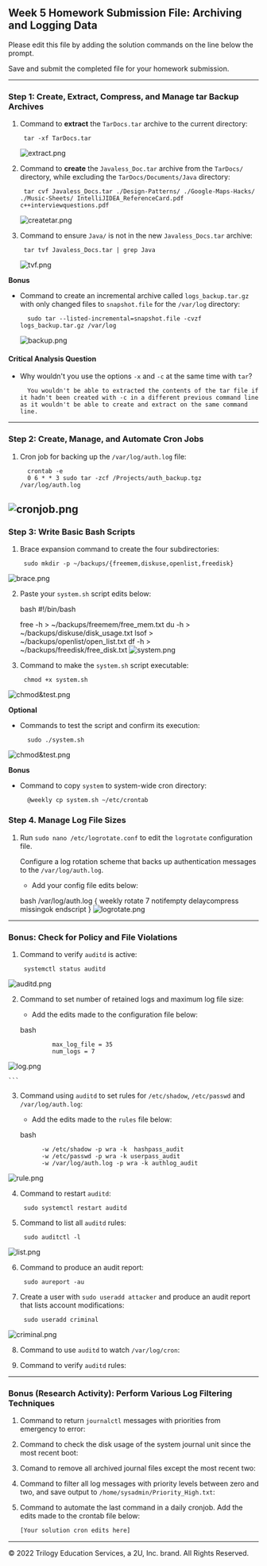 ## Week 5 Homework Submission File: Archiving and Logging Data

Please edit this file by adding the solution commands on the line below the prompt.

Save and submit the completed file for your homework submission.

---
### Step 1: Create, Extract, Compress, and Manage tar Backup Archives

1. Command to **extract** the `TarDocs.tar` archive to the current directory:

        tar -xf TarDocs.tar
    ![extract.png](images\extract.png)

2. Command to **create** the `Javaless_Doc.tar` archive from the `TarDocs/` directory, while excluding the `TarDocs/Documents/Java` directory:

        tar cvf Javaless_Docs.tar ./Design-Patterns/ ./Google-Maps-Hacks/ ./Music-Sheets/ IntelliJIDEA_ReferenceCard.pdf c++interviewquestions.pdf
    ![createtar.png](images\createtar.png)

3. Command to ensure `Java/` is not in the new `Javaless_Docs.tar` archive:


        tar tvf Javaless_Docs.tar | grep Java
    ![tvf.png](images\tvf.png)


**Bonus** 
- Command to create an incremental archive called `logs_backup.tar.gz` with only changed files to `snapshot.file` for the `/var/log` directory:

        sudo tar --listed-incremental=snapshot.file -cvzf logs_backup.tar.gz /var/log
    ![backup.png](images\backup.png)


#### Critical Analysis Question

- Why wouldn't you use the options `-x` and `-c` at the same time with `tar`?

        You wouldn't be able to extracted the contents of the tar file if it hadn't been created with -c in a different previous command line as it wouldn't be able to create and extract on the same command line.
---

### Step 2: Create, Manage, and Automate Cron Jobs

1. Cron job for backing up the `/var/log/auth.log` file:

         crontab -e
         0 6 * * 3 sudo tar -zcf /Projects/auth_backup.tgz /var/log/auth.log
![cronjob.png](images\cronjob.png)         
---

### Step 3: Write Basic Bash Scripts

1. Brace expansion command to create the four subdirectories:

        sudo mkdir -p ~/backups/{freemem,diskuse,openlist,freedisk}
![brace.png](images\brace.png)

2. Paste your `system.sh` script edits below:

    bash
    #!/bin/bash

    free -h > ~/backups/freemem/free_mem.txt
     du -h > ~/backups/diskuse/disk_usage.txt
     lsof > ~/backups/openlist/open_list.txt
      df -h > ~/backups/freedisk/free_disk.txt
![system.png](images\system.png)

3. Command to make the `system.sh` script executable:

        chmod +x system.sh
![chmod&test.png](images\chmod&test.png)

**Optional**
- Commands to test the script and confirm its execution:

        sudo ./system.sh
![chmod&test.png](images\chmod&test.png)

**Bonus**
- Command to copy `system` to system-wide cron directory:

        @weekly cp system.sh ~/etc/crontab


### Step 4. Manage Log File Sizes
 
1. Run `sudo nano /etc/logrotate.conf` to edit the `logrotate` configuration file. 

    Configure a log rotation scheme that backs up authentication messages to the `/var/log/auth.log`.

    - Add your config file edits below:

    
    bash
                /var/log/auth.log {
                    weekly
                    rotate 7
                    notifempty
                    delaycompress
                    missingok
                    endscript
                    }
![logrotate.png](images\logrotate.png)

---

### Bonus: Check for Policy and File Violations

1. Command to verify `auditd` is active:

        systemctl status auditd
![auditd.png](images\auditd.png)

2. Command to set number of retained logs and maximum log file size:

    - Add the edits made to the configuration file below:

    bash
    
                max_log_file = 35
                num_logs = 7
![log.png](images\logs.png)


    ```

3. Command using `auditd` to set rules for `/etc/shadow`, `/etc/passwd` and `/var/log/auth.log`:


    - Add the edits made to the `rules` file below:

    bash
    
             -w /etc/shadow -p wra -k  hashpass_audit
             -w /etc/passwd -p wra -k userpass_audit
             -w /var/log/auth.log -p wra -k authlog_audit
![rule.png](images\rules.png)


4. Command to restart `auditd`:

        sudo systemctl restart auditd

5. Command to list all `auditd` rules:

        sudo auditctl -l
![list.png](images\list.png)

6. Command to produce an audit report:

        sudo aureport -au

7. Create a user with `sudo useradd attacker` and produce an audit report that lists account modifications:

        sudo useradd criminal
![criminal.png](images\criminal.png)

8. Command to use `auditd` to watch `/var/log/cron`:

9. Command to verify `auditd` rules:

---

### Bonus (Research Activity): Perform Various Log Filtering Techniques

1. Command to return `journalctl` messages with priorities from emergency to error:



1. Command to check the disk usage of the system journal unit since the most recent boot:

1. Comand to remove all archived journal files except the most recent two:


1. Command to filter all log messages with priority levels between zero and two, and save output to `/home/sysadmin/Priority_High.txt`:

1. Command to automate the last command in a daily cronjob. Add the edits made to the crontab file below:

    ```bash
    [Your solution cron edits here]
    ```

---
© 2022 Trilogy Education Services, a 2U, Inc. brand. All Rights Reserved.
